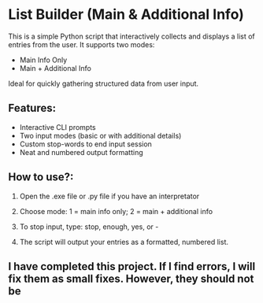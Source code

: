 # List Builder (Main & Additional Info)

This is a simple Python script that interactively collects and displays a list of entries from the user. It supports two modes:
- Main Info Only
- Main + Additional Info

Ideal for quickly gathering structured data from user input.

## Features:

- Interactive CLI prompts
- Two input modes (basic or with additional details)
- Custom stop-words to end input session
- Neat and numbered output formatting

## How to use?:  

1. Open the .exe file or .py file if you have an interpretator

2. Choose mode: 1 = main info only; 2 = main + additional info

3. To stop input, type: stop, enough, yes, or -

4. The script will output your entries as a formatted, numbered list.

## I have completed this project. If I find errors, I will fix them as small fixes. However, they should not be
